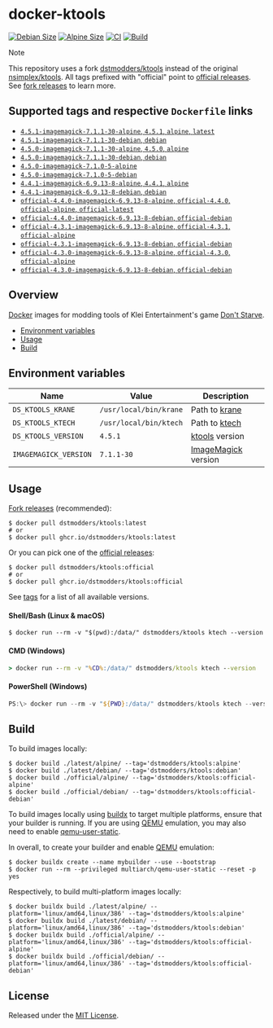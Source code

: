 # docker-ktools

[![Debian Size]](https://hub.docker.com/r/dstmodders/ktools)
[![Alpine Size]](https://hub.docker.com/r/dstmodders/ktools)
[![CI]](https://github.com/dstmodders/docker-ktools/actions/workflows/ci.yml)
[![Build]](https://github.com/dstmodders/docker-ktools/actions/workflows/build.yml)

> [!NOTE]
> This repository uses a fork [dstmodders/ktools] instead of the original
> [nsimplex/ktools]. All tags prefixed with "official" point to
> [official releases]. See [fork releases] to learn more.

## Supported tags and respective `Dockerfile` links

- [`4.5.1-imagemagick-7.1.1-30-alpine`, `4.5.1`, `alpine`, `latest`](https://github.com/dstmodders/docker-ktools/blob/7ef33349f1b1be037c8f1757171ad82404cca97c/latest/alpine/Dockerfile)
- [`4.5.1-imagemagick-7.1.1-30-debian`, `debian`](https://github.com/dstmodders/docker-ktools/blob/7ef33349f1b1be037c8f1757171ad82404cca97c/latest/debian/Dockerfile)
- [`4.5.0-imagemagick-7.1.1-30-alpine`, `4.5.0`, `alpine`](https://github.com/dstmodders/docker-ktools/blob/7ef33349f1b1be037c8f1757171ad82404cca97c/latest/alpine/Dockerfile)
- [`4.5.0-imagemagick-7.1.1-30-debian`, `debian`](https://github.com/dstmodders/docker-ktools/blob/7ef33349f1b1be037c8f1757171ad82404cca97c/latest/debian/Dockerfile)
- [`4.5.0-imagemagick-7.1.0-5-alpine`](https://github.com/dstmodders/docker-ktools/blob/ef2d40c3fc2e675ca492371e0e539f13449a1846/latest/alpine/Dockerfile)
- [`4.5.0-imagemagick-7.1.0-5-debian`](https://github.com/dstmodders/docker-ktools/blob/ef2d40c3fc2e675ca492371e0e539f13449a1846/latest/debian/Dockerfile)
- [`4.4.1-imagemagick-6.9.13-8-alpine`, `4.4.1`, `alpine`](https://github.com/dstmodders/docker-ktools/blob/7ef33349f1b1be037c8f1757171ad82404cca97c/latest/alpine/Dockerfile)
- [`4.4.1-imagemagick-6.9.13-8-debian`, `debian`](https://github.com/dstmodders/docker-ktools/blob/7ef33349f1b1be037c8f1757171ad82404cca97c/latest/debian/Dockerfile)
- [`official-4.4.0-imagemagick-6.9.13-8-alpine`, `official-4.4.0`, `official-alpine`, `official-latest`](https://github.com/dstmodders/docker-ktools/blob/7ef33349f1b1be037c8f1757171ad82404cca97c/official/alpine/Dockerfile)
- [`official-4.4.0-imagemagick-6.9.13-8-debian`, `official-debian`](https://github.com/dstmodders/docker-ktools/blob/7ef33349f1b1be037c8f1757171ad82404cca97c/official/debian/Dockerfile)
- [`official-4.3.1-imagemagick-6.9.13-8-alpine`, `official-4.3.1`, `official-alpine`](https://github.com/dstmodders/docker-ktools/blob/7ef33349f1b1be037c8f1757171ad82404cca97c/official/alpine/Dockerfile)
- [`official-4.3.1-imagemagick-6.9.13-8-debian`, `official-debian`](https://github.com/dstmodders/docker-ktools/blob/7ef33349f1b1be037c8f1757171ad82404cca97c/official/debian/Dockerfile)
- [`official-4.3.0-imagemagick-6.9.13-8-alpine`, `official-4.3.0`, `official-alpine`](https://github.com/dstmodders/docker-ktools/blob/7ef33349f1b1be037c8f1757171ad82404cca97c/official/alpine/Dockerfile)
- [`official-4.3.0-imagemagick-6.9.13-8-debian`, `official-debian`](https://github.com/dstmodders/docker-ktools/blob/7ef33349f1b1be037c8f1757171ad82404cca97c/official/debian/Dockerfile)

## Overview

[Docker] images for modding tools of Klei Entertainment's game
[Don't Starve].

- [Environment variables](#environment-variables)
- [Usage](#usage)
- [Build](#build)

## Environment variables

| Name                  | Value                  | Description           |
| --------------------- | ---------------------- | --------------------- |
| `DS_KTOOLS_KRANE`     | `/usr/local/bin/krane` | Path to [krane]       |
| `DS_KTOOLS_KTECH`     | `/usr/local/bin/ktech` | Path to [ktech]       |
| `DS_KTOOLS_VERSION`   | `4.5.1`                | [ktools] version      |
| `IMAGEMAGICK_VERSION` | `7.1.1-30`             | [ImageMagick] version |

## Usage

[Fork releases] (recommended):

```shell
$ docker pull dstmodders/ktools:latest
# or
$ docker pull ghcr.io/dstmodders/ktools:latest
```

Or you can pick one of the [official releases]:

```shell
$ docker pull dstmodders/ktools:official
# or
$ docker pull ghcr.io/dstmodders/ktools:official
```

See [tags] for a list of all available versions.

#### Shell/Bash (Linux & macOS)

```shell
$ docker run --rm -v "$(pwd):/data/" dstmodders/ktools ktech --version
```

#### CMD (Windows)

```cmd
> docker run --rm -v "%CD%:/data/" dstmodders/ktools ktech --version
```

#### PowerShell (Windows)

```powershell
PS:\> docker run --rm -v "${PWD}:/data/" dstmodders/ktools ktech --version
```

## Build

To build images locally:

```shell
$ docker build ./latest/alpine/ --tag='dstmodders/ktools:alpine'
$ docker build ./latest/debian/ --tag='dstmodders/ktools:debian'
$ docker build ./official/alpine/ --tag='dstmodders/ktools:official-alpine'
$ docker build ./official/debian/ --tag='dstmodders/ktools:official-debian'
```

To build images locally using [buildx] to target multiple platforms, ensure that
your builder is running. If you are using [QEMU] emulation, you may also need to
enable [qemu-user-static].

In overall, to create your builder and enable [QEMU] emulation:

```shell
$ docker buildx create --name mybuilder --use --bootstrap
$ docker run --rm --privileged multiarch/qemu-user-static --reset -p yes
```

Respectively, to build multi-platform images locally:

```shell
$ docker buildx build ./latest/alpine/ --platform='linux/amd64,linux/386' --tag='dstmodders/ktools:alpine'
$ docker buildx build ./latest/debian/ --platform='linux/amd64,linux/386' --tag='dstmodders/ktools:debian'
$ docker buildx build ./official/alpine/ --platform='linux/amd64,linux/386' --tag='dstmodders/ktools:official-alpine'
$ docker buildx build ./official/debian/ --platform='linux/amd64,linux/386' --tag='dstmodders/ktools:official-debian'
```

## License

Released under the [MIT License](https://opensource.org/licenses/MIT).

[@nsimplex]: https://github.com/nsimplex
[alpine size]: https://img.shields.io/docker/image-size/dstmodders/ktools/alpine?label=alpine%20size&logo=docker
[build]: https://img.shields.io/github/actions/workflow/status/dstmodders/docker-ktools/build.yml?branch=main&label=build&logo=github
[buildx]: https://github.com/docker/buildx
[ci]: https://img.shields.io/github/actions/workflow/status/dstmodders/docker-ktools/ci.yml?branch=main&label=ci&logo=github
[debian size]: https://img.shields.io/docker/image-size/dstmodders/ktools/debian?label=debian%20size&logo=docker
[docker]: https://www.docker.com/
[don't starve]: https://www.klei.com/games/dont-starve
[dstmodders/ktools]: https://github.com/dstmodders/ktools
[fork releases]: https://github.com/dstmodders/ktools/releases
[gcc]: https://gcc.gnu.org/
[imagemagick]: https://imagemagick.org/index.php
[krane]: https://github.com/nsimplex/ktools#krane
[ktech]: https://github.com/nsimplex/ktools#ktech
[ktools]: https://github.com/nsimplex/ktools
[latest state]: https://github.com/nsimplex/ktools/tree/a1d1362bdb2b9aa9146d7177fbf0e351eab414ba
[nsimplex/ktools]: https://github.com/nsimplex/ktools
[official releases]: https://github.com/nsimplex/ktools/releases
[official]: https://github.com/nsimplex/ktools/releases
[qemu-user-static]: https://github.com/multiarch/qemu-user-static
[qemu]: https://www.qemu.org/
[tags]: https://hub.docker.com/r/dstmodders/ktools/tags
[v4.4.0]: https://github.com/dstmodders/ktools/releases/tag/4.4.0
[v4.4.1]: https://github.com/dstmodders/ktools/releases/tag/v4.4.1

